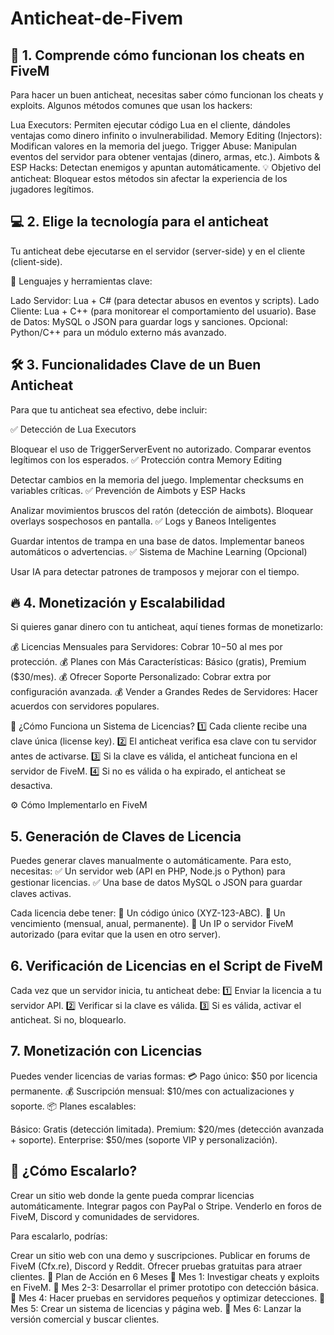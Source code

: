 # Anticheat-de-Fivem

## 🚀 1. Comprende cómo funcionan los cheats en FiveM
Para hacer un buen anticheat, necesitas saber cómo funcionan los cheats y exploits. Algunos métodos comunes que usan los hackers:

Lua Executors: Permiten ejecutar código Lua en el cliente, dándoles ventajas como dinero infinito o invulnerabilidad.
Memory Editing (Injectors): Modifican valores en la memoria del juego.
Trigger Abuse: Manipulan eventos del servidor para obtener ventajas (dinero, armas, etc.).
Aimbots & ESP Hacks: Detectan enemigos y apuntan automáticamente.
💡 Objetivo del anticheat: Bloquear estos métodos sin afectar la experiencia de los jugadores legítimos.

## 💻 2. Elige la tecnología para el anticheat
Tu anticheat debe ejecutarse en el servidor (server-side) y en el cliente (client-side).

📌 Lenguajes y herramientas clave:

Lado Servidor: Lua + C# (para detectar abusos en eventos y scripts).
Lado Cliente: Lua + C++ (para monitorear el comportamiento del usuario).
Base de Datos: MySQL o JSON para guardar logs y sanciones.
Opcional: Python/C++ para un módulo externo más avanzado.

## 🛠 3. Funcionalidades Clave de un Buen Anticheat
Para que tu anticheat sea efectivo, debe incluir:

✅ Detección de Lua Executors

Bloquear el uso de TriggerServerEvent no autorizado.
Comparar eventos legítimos con los esperados.
✅ Protección contra Memory Editing

Detectar cambios en la memoria del juego.
Implementar checksums en variables críticas.
✅ Prevención de Aimbots y ESP Hacks

Analizar movimientos bruscos del ratón (detección de aimbots).
Bloquear overlays sospechosos en pantalla.
✅ Logs y Baneos Inteligentes

Guardar intentos de trampa en una base de datos.
Implementar baneos automáticos o advertencias.
✅ Sistema de Machine Learning (Opcional)

Usar IA para detectar patrones de tramposos y mejorar con el tiempo.

## 🔥 4. Monetización y Escalabilidad
Si quieres ganar dinero con tu anticheat, aquí tienes formas de monetizarlo:

💰 Licencias Mensuales para Servidores: Cobrar $10-$50 al mes por protección.
💰 Planes con Más Características: Básico (gratis), Premium ($30/mes).
💰 Ofrecer Soporte Personalizado: Cobrar extra por configuración avanzada.
💰 Vender a Grandes Redes de Servidores: Hacer acuerdos con servidores populares.

🔐 ¿Cómo Funciona un Sistema de Licencias?
1️⃣ Cada cliente recibe una clave única (license key).
2️⃣ El anticheat verifica esa clave con tu servidor antes de activarse.
3️⃣ Si la clave es válida, el anticheat funciona en el servidor de FiveM.
4️⃣ Si no es válida o ha expirado, el anticheat se desactiva.

⚙️ Cómo Implementarlo en FiveM
## 5. Generación de Claves de Licencia
Puedes generar claves manualmente o automáticamente. Para esto, necesitas:
✅ Un servidor web (API en PHP, Node.js o Python) para gestionar licencias.
✅ Una base de datos MySQL o JSON para guardar claves activas.

Cada licencia debe tener:
🔹 Un código único (XYZ-123-ABC).
🔹 Un vencimiento (mensual, anual, permanente).
🔹 Un IP o servidor FiveM autorizado (para evitar que la usen en otro server).

## 6. Verificación de Licencias en el Script de FiveM
Cada vez que un servidor inicia, tu anticheat debe:
1️⃣ Enviar la licencia a tu servidor API.
2️⃣ Verificar si la clave es válida.
3️⃣ Si es válida, activar el anticheat. Si no, bloquearlo.

## 7. Monetización con Licencias
Puedes vender licencias de varias formas:
💳 Pago único: $50 por licencia permanente.
💰 Suscripción mensual: $10/mes con actualizaciones y soporte.
📦 Planes escalables:

Básico: Gratis (detección limitada).
Premium: $20/mes (detección avanzada + soporte).
Enterprise: $50/mes (soporte VIP y personalización).

## 🚀 ¿Cómo Escalarlo?
Crear un sitio web donde la gente pueda comprar licencias automáticamente.
Integrar pagos con PayPal o Stripe.
Venderlo en foros de FiveM, Discord y comunidades de servidores.

Para escalarlo, podrías:

Crear un sitio web con una demo y suscripciones.
Publicar en forums de FiveM (Cfx.re), Discord y Reddit.
Ofrecer pruebas gratuitas para atraer clientes.
📅 Plan de Acción en 6 Meses
📌 Mes 1: Investigar cheats y exploits en FiveM.
📌 Mes 2-3: Desarrollar el primer prototipo con detección básica.
📌 Mes 4: Hacer pruebas en servidores pequeños y optimizar detecciones.
📌 Mes 5: Crear un sistema de licencias y página web.
📌 Mes 6: Lanzar la versión comercial y buscar clientes.
